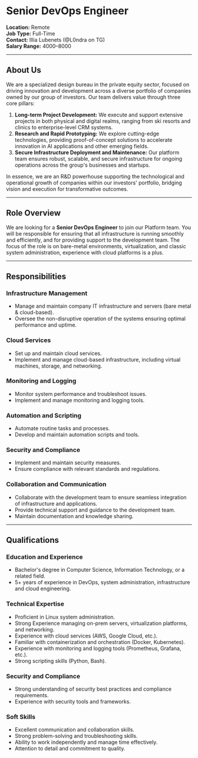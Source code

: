 # Senior DevOps Engineer

**Location:** Remote   
**Job Type:** Full-Time   
**Contact:** Illia Lubenets (@L0ndra on TG)   
**Salary Range:** $4000–$8000

---

## About Us  

We are a specialized design bureau in the private equity sector, focused on driving innovation and development across a diverse portfolio of companies owned by our group of investors. Our team delivers value through three core pillars:  

1. **Long-term Project Development:** We execute and support extensive projects in both physical and digital realms, ranging from ski resorts and clinics to enterprise-level CRM systems.  
2. **Research and Rapid Prototyping:** We explore cutting-edge technologies, providing proof-of-concept solutions to accelerate innovation in AI applications and other emerging fields.  
3. **Secure Infrastructure Deployment and Maintenance:** Our platform team ensures robust, scalable, and secure infrastructure for ongoing operations across the group's businesses and startups.  

In essence, we are an R&D powerhouse supporting the technological and operational growth of companies within our investors' portfolio, bridging vision and execution for transformative outcomes.  

---

## Role Overview  

We are looking for a **Senior DevOps Engineer** to join our Platform team. You will be responsible for ensuring that all infrastructure is running smoothly and efficiently, and for providing support to the development team. The focus of the role is on bare-metal environments, virtualization, and classic system administration, experience with cloud platforms is a plus.

---

## Responsibilities  

### Infrastructure Management  

- Manage and maintain company IT infrastructure and servers (bare metal & cloud-based).  
- Oversee the non-disruptive operation of the systems ensuring optimal performance and uptime.  

### Cloud Services  

- Set up and maintain cloud services.  
- Implement and manage cloud-based infrastructure, including virtual machines, storage, and networking.  

### Monitoring and Logging  

- Monitor system performance and troubleshoot issues.  
- Implement and manage monitoring and logging tools.  

### Automation and Scripting  

- Automate routine tasks and processes.  
- Develop and maintain automation scripts and tools.  

### Security and Compliance  

- Implement and maintain security measures.  
- Ensure compliance with relevant standards and regulations.  

### Collaboration and Communication  

- Collaborate with the development team to ensure seamless integration of infrastructure and applications.  
- Provide technical support and guidance to the development team.  
- Maintain documentation and knowledge sharing.  

---

## Qualifications  

### Education and Experience  

- Bachelor's degree in Computer Science, Information Technology, or a related field.  
- 5+ years of experience in DevOps, system administration, infrastructure and cloud engineering.  

### Technical Expertise  

- Proficient in Linux system administration.
- Strong Experience managing on-prem servers, virtualization platforms, and networking.
- Experience with cloud services (AWS, Google Cloud, etc.).
- Familiar with containerization and orchestration (Docker, Kubernetes).
- Experience with monitoring and logging tools (Prometheus, Grafana, etc.).
- Strong scripting skills (Python, Bash).

### Security and Compliance

- Strong understanding of security best practices and compliance requirements.  
- Experience with security tools and frameworks.  

### Soft Skills  

- Excellent communication and collaboration skills.  
- Strong problem-solving and troubleshooting skills.  
- Ability to work independently and manage time effectively.  
- Attention to detail and commitment to quality.  

